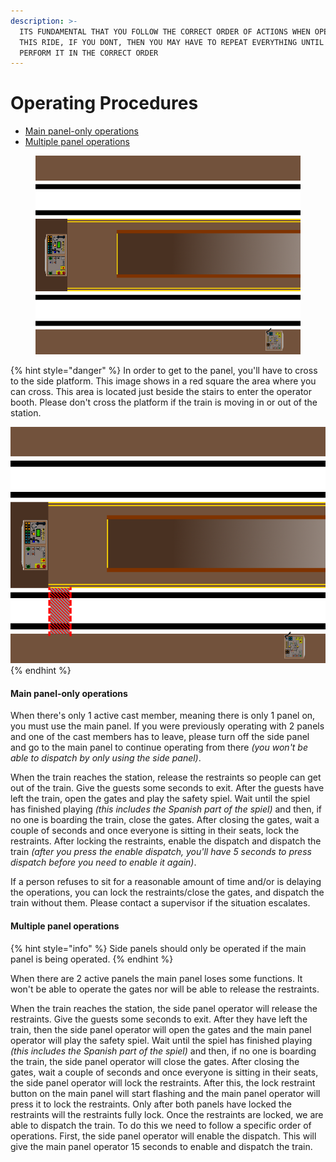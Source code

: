 ```yaml
---
description: >-
  ITS FUNDAMENTAL THAT YOU FOLLOW THE CORRECT ORDER OF ACTIONS WHEN OPERATING
  THIS RIDE, IF YOU DONT, THEN YOU MAY HAVE TO REPEAT EVERYTHING UNTIL YOU
  PERFORM IT IN THE CORRECT ORDER
---
```


# Operating Procedures

* [Main panel-only operations](operating-procedures.md#main-panel-only-operations)
* [Multiple panel operations](operating-procedures.md#multiple-panel-operations)

<figure><img src="../../../.gitbook/assets/0 (1).png" alt=""><figcaption></figcaption></figure>

{% hint style="danger" %}
In order to get to the panel, you'll have to cross to the side platform. This image shows in a red square the area where you can cross. This area is located just beside the stairs to enter the operator booth. Please don't cross the platform if the train is moving in or out of the station.

![](<../../../.gitbook/assets/3 (1).png>)
{% endhint %}

#### Main panel-only operations

When there's only 1 active cast member, meaning there is only 1 panel on, you must use the main panel. If you were previously operating with 2 panels and one of the cast members has to leave, please turn off the side panel and go to the main panel to continue operating from there _(you won't be able to dispatch by only using the side panel)_.

When the train reaches the station, release the restraints so people can get out of the train. Give the guests some seconds to exit. After the guests have left the train, open the gates and play the safety spiel. Wait until the spiel has finished playing _(this includes the Spanish part of the spiel)_ and then, if no one is boarding the train, close the gates. After closing the gates, wait a couple of seconds and once everyone is sitting in their seats, lock the restraints. After locking the restraints, enable the dispatch and dispatch the train _(after you press the enable dispatch, you'll have 5 seconds to press dispatch before you need to enable it again)_.

If a person refuses to sit for a reasonable amount of time and/or is delaying the operations, you can lock the restraints/close the gates, and dispatch the train without them. Please contact a supervisor if the situation escalates.

#### Multiple panel operations

{% hint style="info" %}
Side panels should only be operated if the main panel is being operated.
{% endhint %}

When there are 2 active panels the main panel loses some functions. It won't be able to operate the gates nor will be able to release the restraints.

When the train reaches the station, the side panel operator will release the restraints. Give the guests some seconds to exit. After they have left the train, then the side panel operator will open the gates and the main panel operator will play the safety spiel. Wait until the spiel has finished playing _(this includes the Spanish part of the spiel)_ and then, if no one is boarding the train, the side panel operator will close the gates. After closing the gates, wait a couple of seconds and once everyone is sitting in their seats, the side panel operator will lock the restraints. After this, the lock restraint button on the main panel will start flashing and the main panel operator will press it to lock the restraints. Only after both panels have locked the restraints will the restraints fully lock. Once the restraints are locked, we are able to dispatch the train. To do this we need to follow a specific order of operations. First, the side panel operator will enable the dispatch. This will give the main panel operator 15 seconds to enable and dispatch the train.

